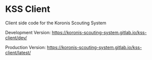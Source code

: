 # KSS Client

Client side code for the Koronis Scouting System

Development Version: https://koronis-scouting-system.gitlab.io/kss-client/dev/

Production Version: https://koronis-scouting-system.gitlab.io/kss-client/latest/
